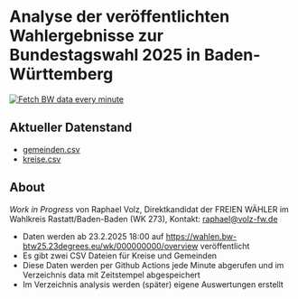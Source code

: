 # Analyse der veröffentlichten Wahlergebnisse zur Bundestagswahl 2025 in Baden-Württemberg

[![Fetch BW data every minute](https://github.com/volzinnovation/btw25-bw-landesergebnis/actions/workflows/poll.yml/badge.svg)](https://github.com/volzinnovation/btw25-bw-landesergebnis/actions/workflows/poll.yml)

## Aktueller Datenstand
* [gemeinden.csv](data/latest-btw25-bw-gemeinden.csv)
* [kreise.csv](data/latest-btw25-bw-kreise.csv)

## About
*Work in Progress* von Raphael Volz, Direktkandidat der FREIEN WÄHLER im Wahlkreis Rastatt/Baden-Baden (WK 273), Kontakt: raphael@volz-fw.de 

* Daten werden ab 23.2.2025 18:00 auf https://wahlen.bw-btw25.23degrees.eu/wk/000000000/overview veröffentlicht
* Es gibt zwei CSV Dateien für Kreise und Gemeinden
* Diese Daten werden per Github Actions jede Minute abgerufen und im Verzeichnis data mit Zeitstempel abgespeichert
* Im Verzeichnis analysis werden (später) eigene Auswertungen erstellt
